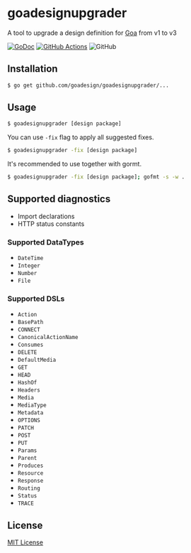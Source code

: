 # goadesignupgrader

A tool to upgrade a design definition for [Goa](https://github.com/goadesign/goa) from v1 to v3

[![GoDoc](https://godoc.org/github.com/goadesign/goadesignupgrader?status.svg)](https://godoc.org/github.com/goadesign/goadesignupgrader) [![GitHub Actions](https://github.com/goadesign/goadesignupgrader/workflows/Go/badge.svg)](https://github.com/goadesign/goadesignupgrader/actions) ![GitHub](https://img.shields.io/github/license/goadesign/goadesignupgrader)

## Installation

```sh
$ go get github.com/goadesign/goadesignupgrader/...
```

## Usage

```sh
$ goadesignupgrader [design package]
```

You can use `-fix` flag to apply all suggested fixes.

```sh
$ goadesignupgrader -fix [design package]
```

It's recommended to use together with gormt.

```sh
$ goadesignupgrader -fix [design package]; gofmt -s -w .
```

## Supported diagnostics

* Import declarations
* HTTP status constants

### Supported DataTypes

* `DateTime`
* `Integer`
* `Number`
* `File`

### Supported DSLs

* `Action`
* `BasePath`
* `CONNECT`
* `CanonicalActionName`
* `Consumes`
* `DELETE`
* `DefaultMedia`
* `GET`
* `HEAD`
* `HashOf`
* `Headers`
* `Media`
* `MediaType`
* `Metadata`
* `OPTIONS`
* `PATCH`
* `POST`
* `PUT`
* `Params`
* `Parent`
* `Produces`
* `Resource`
* `Response`
* `Routing`
* `Status`
* `TRACE`

## License

[MIT License](LICENSE)
